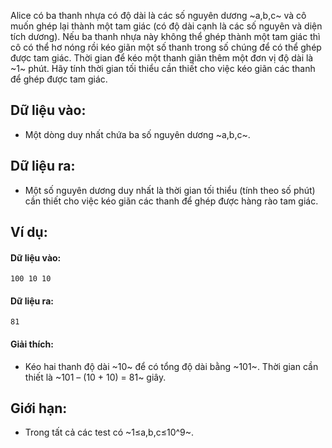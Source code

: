 Alice có ba thanh nhựa có độ dài là các số nguyên dương ~a,b,c~ và cô muốn ghép lại thành một tam giác (có độ dài cạnh là các số nguyên và diện tích dương). Nếu ba thanh nhựa này không thể ghép thành một tam giác thì cô có thể hơ nóng rồi kéo giãn một số thanh trong số chúng để có thể ghép được tam giác. Thời gian để kéo một thanh giãn thêm một đơn vị độ dài là ~1~ phút. Hãy tính thời gian tối thiểu cần thiết cho việc kéo giãn các thanh để ghép được tam giác.

## Dữ liệu vào:
- Một dòng duy nhất chứa ba số nguyên dương ~a,b,c~.

## Dữ liệu ra:
- Một số nguyên dương duy nhất là thời gian tối thiểu (tính theo số phút) cần thiết cho việc kéo giãn các thanh để ghép được hàng rào tam giác.

## Ví dụ:
#### Dữ liệu vào:
```
100 10 10
```

#### Dữ liệu ra:
```
81
```
#### Giải thích:
- Kéo hai thanh độ dài ~10~ để có tổng độ dài bằng ~101~. Thời gian cần thiết là ~101 – (10 + 10) = 81~ giây.

## Giới hạn:
- Trong tất cả các test có ~1≤a,b,c≤10^9~.